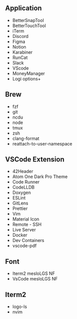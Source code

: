 ## Application

- BetterSnapTool
- BetterTouchTool
- iTerm
- Discord
- Figma
- Notion
- Karabiner
- RunCat
- Slack
- VScode
- MoneyManager
- Logi options+

## Brew

- fzf
- git
- ncdu
- node
- tmux
- zsh
- clang-format
- reattach-to-user-namespace

## VSCode Extension

- 42Header
- Atom One Dark Pro Theme
- Code Runner
- CodeLLDB
- Doxygen
- ESLint
- GitLens
- Prettier
- Vim
- Material Icon
- Remote - SSH
- Live Server
- Docker
- Dev Containers
- vscode-pdf

## Font

- Iterm2 mesloLGS NF
- VsCode mesloLGS NF

## Iterm2

- logo-ls
- nvim
